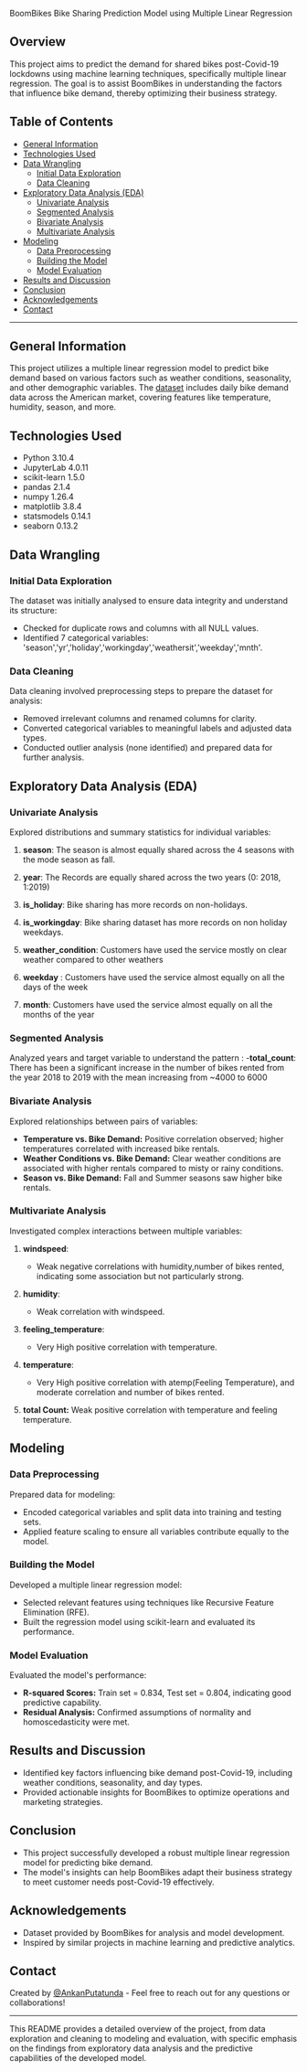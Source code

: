  BoomBikes Bike Sharing Prediction Model using Multiple Linear Regression

## Overview
This project aims to predict the demand for shared bikes post-Covid-19 lockdowns using machine learning techniques, specifically multiple linear regression. The goal is to assist BoomBikes in understanding the factors that influence bike demand, thereby optimizing their business strategy.

## Table of Contents
- [General Information](#general-information)
- [Technologies Used](#technologies-used)
- [Data Wrangling](#data-wrangling)
  - [Initial Data Exploration](#initial-data-exploration)
  - [Data Cleaning](#data-cleaning)
- [Exploratory Data Analysis (EDA)](#exploratory-data-analysis-eda)
  - [Univariate Analysis](#univariate-analysis)
  - [Segmented Analysis](#segmented-analysis)
  - [Bivariate Analysis](#bivariate-analysis)
  - [Multivariate Analysis](#multivariate-analysis)
- [Modeling](#modeling)
  - [Data Preprocessing](#data-preprocessing)
  - [Building the Model](#building-the-model)
  - [Model Evaluation](#model-evaluation)
- [Results and Discussion](#results-and-discussion)
- [Conclusion](#conclusion)
- [Acknowledgements](#acknowledgements)
- [Contact](#contact)

---

## General Information
This project utilizes a multiple linear regression model to predict bike demand based on various factors such as weather conditions, seasonality, and other demographic variables. The [dataset](day.csv) includes daily bike demand data across the American market, covering features like temperature, humidity, season, and more.

## Technologies Used
- Python 3.10.4
- JupyterLab 4.0.11
- scikit-learn 1.5.0
- pandas 2.1.4
- numpy 1.26.4
- matplotlib 3.8.4
- statsmodels 0.14.1
- seaborn 0.13.2

## Data Wrangling
### Initial Data Exploration
The dataset was initially analysed to ensure data integrity and understand its structure:
- Checked for duplicate rows and columns with all NULL values.
- Identified 7 categorical variables: 'season','yr','holiday','workingday','weathersit','weekday','mnth'.

### Data Cleaning
Data cleaning involved preprocessing steps to prepare the dataset for analysis:
- Removed irrelevant columns and renamed columns for clarity.
- Converted categorical variables to meaningful labels and adjusted data types.
- Conducted outlier analysis (none identified) and prepared data for further analysis.

## Exploratory Data Analysis (EDA)
### Univariate Analysis
Explored distributions and summary statistics for individual variables:
1. **season**: The season is almost equally shared across the 4 seasons with the mode season as fall.
   
 2. **year**: The Records are equally shared across the two years (0: 2018, 1:2019)
 
 3. **is_holiday**: Bike sharing has more records on non-holidays.
 
 4. **is_workingday**: Bike sharing dataset has more records on non holiday weekdays.
 
 5. **weather_condition**: Customers have used the service mostly on clear weather compared to other weathers
 
 6. **weekday** : Customers have used the service almost equally on all the days of the week
 
 7. **month**: Customers have used the service almost equally on all the months of the year

### Segmented Analysis
Analyzed years and target variable to understand the pattern :
 -**total_count**: There has been a significant increase in the number of bikes rented from the year 2018 to 2019 with the mean increasing from ~4000 to 6000
 
### Bivariate Analysis
Explored relationships between pairs of variables:
- **Temperature vs. Bike Demand:** Positive correlation observed; higher temperatures correlated with increased bike rentals.
- **Weather Conditions vs. Bike Demand:** Clear weather conditions are associated with higher rentals compared to misty or rainy conditions.
- **Season vs. Bike Demand:** Fall and Summer seasons saw higher bike rentals.

### Multivariate Analysis
Investigated complex interactions between multiple variables:
1. **windspeed**:
    -  Weak negative correlations with humidity,number of bikes rented, indicating some association but not particularly strong.

 2. **humidity**:
    -  Weak correlation with windspeed.

 3. **feeling_temperature**:
    -  Very High positive correlation with temperature. 

 4. **temperature**:
    -  Very High positive correlation with atemp(Feeling Temperature), and moderate correlation and number of bikes rented.
      
 5. **total Count:** Weak positive correlation with temperature and feeling temperature.


## Modeling
### Data Preprocessing
Prepared data for modeling:
- Encoded categorical variables and split data into training and testing sets.
- Applied feature scaling to ensure all variables contribute equally to the model.

### Building the Model
Developed a multiple linear regression model:
- Selected relevant features using techniques like Recursive Feature Elimination (RFE).
- Built the regression model using scikit-learn and evaluated its performance.

### Model Evaluation
Evaluated the model's performance:
- **R-squared Scores:** Train set = 0.834, Test set = 0.804, indicating good predictive capability.
- **Residual Analysis:** Confirmed assumptions of normality and homoscedasticity were met.

## Results and Discussion
- Identified key factors influencing bike demand post-Covid-19, including weather conditions, seasonality, and day types.
- Provided actionable insights for BoomBikes to optimize operations and marketing strategies.

## Conclusion
- This project successfully developed a robust multiple linear regression model for predicting bike demand.
- The model's insights can help BoomBikes adapt their business strategy to meet customer needs post-Covid-19 effectively.

## Acknowledgements
- Dataset provided by BoomBikes for analysis and model development.
- Inspired by similar projects in machine learning and predictive analytics.

## Contact
Created by [@AnkanPutatunda](https://github.com/aputatun) - Feel free to reach out for any questions or collaborations!

---

This README provides a detailed overview of the project, from data exploration and cleaning to modeling and evaluation, with specific emphasis on the findings from exploratory data analysis and the predictive capabilities of the developed model.
